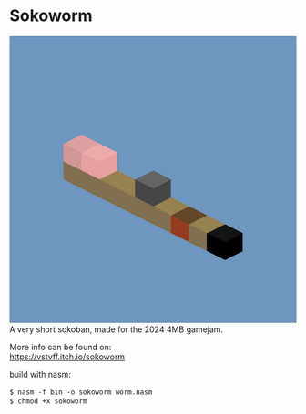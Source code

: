 # Sokoworm
![Screenshot of the first level](/worm.png "Screenshot of the first level")\
A very short sokoban, made for the 2024 4MB gamejam.

More info can be found on:\
https://vstvff.itch.io/sokoworm

build with nasm:
```
$ nasm -f bin -o sokoworm worm.nasm
$ chmod +x sokoworm
```

<!--
1: f f f f f f f
2: f f f f f f f
3: f f d e e e d d f f f f r e e e r
4: d f f r f r e d d e e r r e r f f d d d
5: d f f r r f r e e d d d
6: r r f r e r e r f d d e r r e d d f r

echo "f f f f f f f f f f f f f f f f d e e e d d f f f f r e e e r d f f r f r e d d e e r r e r f f d d d d f f r r f r e e d d d r r f r e r e r f d d e r r e d d f r" | ./sokoworm
See if you can improve this :3
-->
